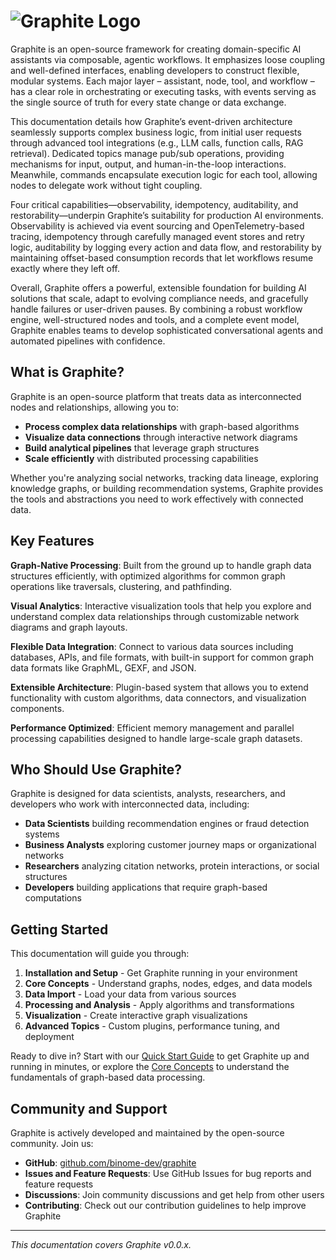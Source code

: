 # ![Graphite Logo](../static/GRAPHITE_Logotype_Tagline_Binome.png)

Graphite is an open-source framework for creating domain-specific AI assistants via composable, agentic workflows. It emphasizes loose coupling and well-defined interfaces, enabling developers to construct flexible, modular systems. Each major layer – assistant, node, tool, and workflow – has a clear role in orchestrating or executing tasks, with events serving as the single source of truth for every state change or data exchange.

This documentation details how Graphite’s event-driven architecture seamlessly supports complex business logic, from initial user requests through advanced tool integrations (e.g., LLM calls, function calls, RAG retrieval). Dedicated topics manage pub/sub operations, providing mechanisms for input, output, and human-in-the-loop interactions. Meanwhile, commands encapsulate execution logic for each tool, allowing nodes to delegate work without tight coupling.

Four critical capabilities—observability, idempotency, auditability, and restorability—underpin Graphite’s suitability for production AI environments. Observability is achieved via event sourcing and OpenTelemetry-based tracing, idempotency through carefully managed event stores and retry logic, auditability by logging every action and data flow, and restorability by maintaining offset-based consumption records that let workflows resume exactly where they left off.

Overall, Graphite offers a powerful, extensible foundation for building AI solutions that scale, adapt to evolving compliance needs, and gracefully handle failures or user-driven pauses. By combining a robust workflow engine, well-structured nodes and tools, and a complete event model, Graphite enables teams to develop sophisticated conversational agents and automated pipelines with confidence.

## What is Graphite?

Graphite is an open-source platform that treats data as interconnected nodes and relationships, allowing you to:

- **Process complex data relationships** with graph-based algorithms
- **Visualize data connections** through interactive network diagrams
- **Build analytical pipelines** that leverage graph structures
- **Scale efficiently** with distributed processing capabilities

Whether you're analyzing social networks, tracking data lineage, exploring knowledge graphs, or building recommendation systems, Graphite provides the tools and abstractions you need to work effectively with connected data.

## Key Features

**Graph-Native Processing**: Built from the ground up to handle graph data structures efficiently, with optimized algorithms for common graph operations like traversals, clustering, and pathfinding.

**Visual Analytics**: Interactive visualization tools that help you explore and understand complex data relationships through customizable network diagrams and graph layouts.

**Flexible Data Integration**: Connect to various data sources including databases, APIs, and file formats, with built-in support for common graph data formats like GraphML, GEXF, and JSON.

**Extensible Architecture**: Plugin-based system that allows you to extend functionality with custom algorithms, data connectors, and visualization components.

**Performance Optimized**: Efficient memory management and parallel processing capabilities designed to handle large-scale graph datasets.

## Who Should Use Graphite?

Graphite is designed for data scientists, analysts, researchers, and developers who work with interconnected data, including:

- **Data Scientists** building recommendation engines or fraud detection systems
- **Business Analysts** exploring customer journey maps or organizational networks  
- **Researchers** analyzing citation networks, protein interactions, or social structures
- **Developers** building applications that require graph-based computations

## Getting Started

This documentation will guide you through:

1. **Installation and Setup** - Get Graphite running in your environment
2. **Core Concepts** - Understand graphs, nodes, edges, and data models
3. **Data Import** - Load your data from various sources
4. **Processing and Analysis** - Apply algorithms and transformations
5. **Visualization** - Create interactive graph visualizations
6. **Advanced Topics** - Custom plugins, performance tuning, and deployment

Ready to dive in? Start with our [Quick Start Guide](./getting-started/quickstart.md) to get Graphite up and running in minutes, or explore the [Core Concepts](./user-guide/architecture.md) to understand the fundamentals of graph-based data processing.

## Community and Support

Graphite is actively developed and maintained by the open-source community. Join us:

- **GitHub**: [github.com/binome-dev/graphite](https://github.com/binome-dev/graphite)
- **Issues and Feature Requests**: Use GitHub Issues for bug reports and feature requests
- **Discussions**: Join community discussions and get help from other users
- **Contributing**: Check out our contribution guidelines to help improve Graphite

---

*This documentation covers Graphite v0.0.x.*
